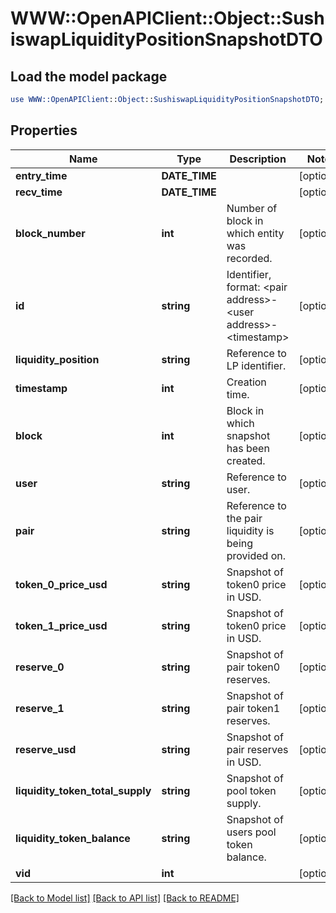 # WWW::OpenAPIClient::Object::SushiswapLiquidityPositionSnapshotDTO

## Load the model package
```perl
use WWW::OpenAPIClient::Object::SushiswapLiquidityPositionSnapshotDTO;
```

## Properties
Name | Type | Description | Notes
------------ | ------------- | ------------- | -------------
**entry_time** | **DATE_TIME** |  | [optional] 
**recv_time** | **DATE_TIME** |  | [optional] 
**block_number** | **int** | Number of block in which entity was recorded. | [optional] 
**id** | **string** | Identifier, format: &lt;pair address&gt;-&lt;user address&gt;-&lt;timestamp&gt; | [optional] 
**liquidity_position** | **string** | Reference to LP identifier. | [optional] 
**timestamp** | **int** | Creation time. | [optional] 
**block** | **int** | Block in which snapshot has been created. | [optional] 
**user** | **string** | Reference to user. | [optional] 
**pair** | **string** | Reference to the pair liquidity is being provided on. | [optional] 
**token_0_price_usd** | **string** | Snapshot of token0 price in USD. | [optional] 
**token_1_price_usd** | **string** | Snapshot of token0 price in USD. | [optional] 
**reserve_0** | **string** | Snapshot of pair token0 reserves. | [optional] 
**reserve_1** | **string** | Snapshot of pair token1 reserves. | [optional] 
**reserve_usd** | **string** | Snapshot of pair reserves in USD. | [optional] 
**liquidity_token_total_supply** | **string** | Snapshot of pool token supply. | [optional] 
**liquidity_token_balance** | **string** | Snapshot of users pool token balance. | [optional] 
**vid** | **int** |  | [optional] 

[[Back to Model list]](../README.md#documentation-for-models) [[Back to API list]](../README.md#documentation-for-api-endpoints) [[Back to README]](../README.md)


